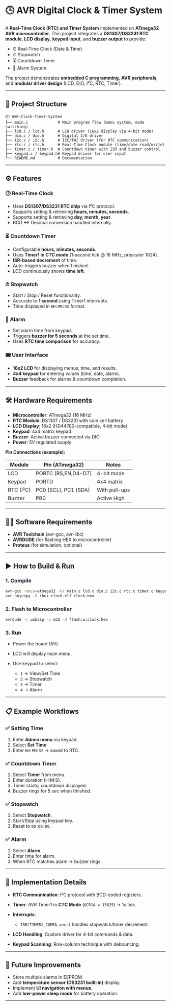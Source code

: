 

# 🕒 AVR Digital Clock & Timer System

A **Real-Time Clock (RTC) and Timer System** implemented on **ATmega32 AVR microcontroller**.
This project integrates a **DS1307/DS3231 RTC module**, **LCD display**, **keypad input**, and **buzzer output** to provide:

* ⏰ Real-Time Clock (Date & Time)
* ⏱ Stopwatch
* ⏳ Countdown Timer
* 🔔 Alarm System

The project demonstrates **embedded C programming**, **AVR peripherals**, and **modular driver design** (LCD, DIO, I²C, RTC, Timer).

---

## 📂 Project Structure

```
📦 AVR-Clock-Timer-System
├── main.c             # Main program flow (menu system, mode switching)
├── lcd.c / lcd.h      # LCD driver (16x2 display via 4-bit mode)
├── dio.c / dio.h      # Digital I/O driver
├── i2c.c / i2c.h      # I2C/TWI driver (for RTC communication)
├── rtc.c / rtc.h      # Real-Time Clock module (time/date read/write)
├── timer.c / timer.h  # Countdown timer with ISR and buzzer control
├── keypad.c / keypad.h# Keypad driver for user input
└── README.md          # Documentation
```

---

## ⚙️ Features

### 🕒 Real-Time Clock

* Uses **DS1307/DS3231 RTC chip** via I²C protocol.
* Supports setting & retrieving **hours, minutes, seconds**.
* Supports setting & retrieving **day, month, year**.
* BCD <-> Decimal conversion handled internally.

### ⏳ Countdown Timer

* Configurable **hours, minutes, seconds**.
* Uses **Timer1 in CTC mode** (1-second tick @ 16 MHz, prescaler 1024).
* **ISR-based decrement** of time.
* Auto-triggers buzzer when finished.
* LCD continuously shows **time left**.

### ⏱ Stopwatch

* Start / Stop / Reset functionality.
* Accurate to **1 second** using Timer1 interrupts.
* Time displayed in `HH:MM:SS` format.

### 🔔 Alarm

* Set alarm time from keypad.
* Triggers **buzzer for 5 seconds** at the set time.
* Uses **RTC time comparison** for accuracy.

### 📟 User Interface

* **16x2 LCD** for displaying menus, time, and results.
* **4x4 keypad** for entering values (time, date, alarm).
* **Buzzer** feedback for alarms & countdown completion.

---

## 🛠️ Hardware Requirements

* **Microcontroller**: ATmega32 (16 MHz)
* **RTC Module**: DS1307 / DS3231 with coin cell battery
* **LCD Display**: 16x2 (HD44780-compatible, 4-bit mode)
* **Keypad**: 4x4 matrix keypad
* **Buzzer**: Active buzzer connected via DIO
* **Power**: 5V regulated supply

**Pin Connections (example):**

| Module    | Pin (ATmega32)       | Notes         |
| --------- | -------------------- | ------------- |
| LCD       | PORTC (RS,EN,D4-D7)  | 4-bit mode    |
| Keypad    | PORTD                | 4x4 matrix    |
| RTC (I²C) | PC0 (SCL), PC1 (SDA) | With pull-ups |
| Buzzer    | PB0                  | Active High   |

---

## 🧑‍💻 Software Requirements

* **AVR Toolchain** (avr-gcc, avr-libc)
* **AVRDUDE** (for flashing HEX to microcontroller)
* **Proteus** (for simulation, optional)

---

## ▶️ How to Build & Run

### 1. Compile

```bash
avr-gcc -mmcu=atmega32 -Os main.c lcd.c dio.c i2c.c rtc.c timer.c keypad.c -o clock.elf
avr-objcopy -O ihex clock.elf clock.hex
```

### 2. Flash to Microcontroller

```bash
avrdude -c usbasp -p m32 -U flash:w:clock.hex
```

### 3. Run

* Power the board (5V).
* LCD will display main menu.
* Use keypad to select:

  * `1` → View/Set Time
  * `2` → Stopwatch
  * `3` → Timer
  * `4` → Alarm

---

## 📋 Example Workflows

### ✅ Setting Time

1. Enter **Admin menu** via keypad.
2. Select **Set Time**.
3. Enter `HH:MM:SS` → saved to RTC.

### ✅ Countdown Timer

1. Select **Timer** from menu.
2. Enter duration (H\:M\:S).
3. Timer starts; countdown displayed.
4. Buzzer rings for 5 sec when finished.

### ✅ Stopwatch

1. Select **Stopwatch**.
2. Start/Stop using keypad key.
3. Reset to `00:00:00`.

### ✅ Alarm

1. Select **Alarm**.
2. Enter time for alarm.
3. When RTC matches alarm → buzzer rings.

---

## 📅 Implementation Details

* **RTC Communication**: I²C protocol with BCD-coded registers.
* **Timer**: AVR Timer1 in **CTC Mode** (`OCR1A = 15625`) → 1s tick.
* **Interrupts**:

  * `ISR(TIMER1_COMPA_vect)` handles stopwatch/timer decrement.
* **LCD Handling**: Custom driver for 4-bit commands & data.
* **Keypad Scanning**: Row-column technique with debouncing.

---

## 🚀 Future Improvements

* Store multiple alarms in EEPROM.
* Add **temperature sensor (DS3231 built-in)** display.
* Implement **UI navigation with menus**.
* Add **low-power sleep mode** for battery operation.

---



